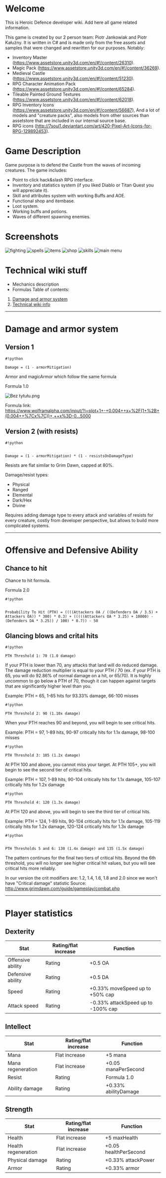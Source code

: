 # Welcome
This is Heroic Defence developer wiki. Add here all game related information.

This game is created by our 2 person team: Piotr Jankowiak and Piotr Kałużny. It is written in C# and is made only from the free assets and samples that were changed and rewritten for our purposes.
Notably:
- Inventory Master (https://www.assetstore.unity3d.com/en/#!/content/26310).
- Magic Pack (https://www.assetstore.unity3d.com/en/#!/content/36269).
- Medieval Castle (https://www.assetstore.unity3d.com/en/#!/content/51230).
- RPG Character Animation Pack (https://www.assetstore.unity3d.com/en/#!/content/65284).
- Tileable Painted Ground Textures (https://www.assetstore.unity3d.com/en/#!/content/62018).
- RPG Inventory Icons (https://www.assetstore.unity3d.com/en/#!/content/56687),
And a lot of models and "creature packs", also models from other sources than assetstore that are included in our internal source base.
- RPG icons (http://7soul1.deviantart.com/art/420-Pixel-Art-Icons-for-RPG-129892453).

# Game Description #
Game purpose is to defend the Castle from the waves of incoming creatures. The game includes:
- Point to click hack&slash RPG interface.
- Inventory and statistics system (if you liked Diablo or Titan Quest you will appreciate it).
- Skill and attributes system with working Buffs and AOE.
- Functional shop and itembase.
- Loot system.
- Working buffs and potions.
- Waves of different spawning enemies.

# Screenshots #
![fighting](https://raw.githubusercontent.com/grael2/HeroicDefence/master/Screenshots/1.png)
![spells](https://raw.githubusercontent.com/grael2/HeroicDefence/master/Screenshots/2.png)
![items](https://raw.githubusercontent.com/grael2/HeroicDefence/master/Screenshots/3.png)
![shop](https://raw.githubusercontent.com/grael2/HeroicDefence/master/Screenshots/4.png)
![skills](https://raw.githubusercontent.com/grael2/HeroicDefence/master/Screenshots/5.png)
![main menu](https://raw.githubusercontent.com/grael2/HeroicDefence/master/Screenshots/6.png)

# Technical wiki stuff #
* Mechanics description
* Formulas
Table of contents:

1. [Damage and armor system](#markdown-header-damage-and-armor-system)
2. [Technical wiki info](#markdown-header-wiki-features)
***

# Damage and armor system #

## Version 1 ##
```
#!python

Damage = (1 - armorMitigation)
```

Armor and magicArmor which follow the same formula

Formula 1.0

![Bez tytułu.png](http://i.imgur.com/AfXAFDf.png)

Formula link:   
https://www.wolframalpha.com/input/?i=plot+1+-+0.004++x+%2F(1+%2B+(0.004++%7Cx%7C))+,++x%3D-0...5000 

## Version 2 (with resists)  

```
#!python


Damage = (1 - armorMitigation) * (1 - resistsOnDamageType)
```


Resists are flat similar to Grim Dawn, capped at 80%.

Damage/resist types:
* Physical
* Ranged
* Elemental
* Dark/Hex
* Divine

Requires adding damage type to every attack and variables of resists for every creature, costly from developer perspective, but allows to build more complicated systems.
***
# Offensive and Defensive Ability #

## Chance to hit ##
Chance to hit formula.

Formula 2.0
```
#!python


Probability To Hit (PTH) = ((((Attackers OA / ((Defenders DA / 3.5) + Attackers OA)) * 300) * 0.3) + (((((Attackers OA * 3.25) + 10000) - (Defenders DA * 3.25)) / 100) * 0.7)) - 50

```
## Glancing blows and crital hits ##

```
#!python

PTH Threshold 1: 70 (1.0 damage)
```


If your PTH is lower than 70, any attacks that land will do reduced damage. The damage reduction multiplier is equal to your PTH / 70 (ex. if your PTH is 65, you will do 92.86% of normal damage on a hit, or 65/70). It is highly uncommon to go below a PTH of 70, though it can happen against targets that are significantly higher level than you.

Example: PTH = 65, 1-65 hits for 93.33% damage, 66-100 misses


```
#!python

PTH Threshold 2: 90 (1.10x damage)
```


When your PTH reaches 90 and beyond, you will begin to see critical hits.

Example: PTH = 97, 1-89 hits, 90-97 critically hits for 1.1x damage, 98-100 misses


```
#!python

PTH Threshold 3: 105 (1.2x damage)
```


At PTH 100 and above, you cannot miss your target. At PTH 105+, you will begin to see the second tier of critical hits.

Example: PTH = 107, 1-89 hits, 90-104 critically hits for 1.1x damage, 105-107 critically hits for 1.2x damage


```
#!python

PTH Threshold 4: 120 (1.3x damage)
```


At PTH 120 and above, you will begin to see the third tier of critical hits.

Example: PTH = 124, 1-89 hits, 90-104 critically hits for 1.1x damage, 105-119 critically hits for 1.2x damage, 120-124 critically hits for 1.3x damage

```
#!python


PTH Thresholds 5 and 6: 130 (1.4x damage) and 135 (1.5x damage)
```


The pattern continues for the final two tiers of critical hits. Beyond the 6th threshold, you will no longer see higher critical hit values, but you will see critical hits more reliably.

In our version the crit modifiers are: 1.2, 1.4, 1.6, 1.8 and 2.0 since we won't have "Critical damage" statistic
Source: http://www.grimdawn.com/guide/gameplay/combat.php 

***
# Player statistics #

## Dexterity ##

| Stat | Rating/flat increase | Function |
|------|----------------------|----------|
|Offensive ability| Rating | +0.5 OA  |
|Defensive ability| Rating | +0.5 DA  |
|Speed | Rating | +0.33% moveSpeed up to +50% cap |
|Attack speed | Rating |-0.33% attackSpeed up to -100% cap |

## Intellect ##

| Stat | Rating/flat increase | Function |
|------|----------------------|----------|
| Mana | Flat increase | +5 mana|
| Mana regeneration | Flat increase | +0.05 manaPerSecond | 
| Resist | Rating | Formula 1.0 |
| Ability damage | Rating | +0.33% abilityDamage |


## Strength ##

| Stat | Rating/flat increase | Function |
|------|----------------------|----------|
| Health  | Flat increase | +5 maxHealth |
| Health regeneration | Flat increase | +0.05 healthPerSecond |
|Physical damage  | Rating | +0.33% attackPower |
| Armor  | Rating | +0.33% armor |

